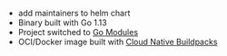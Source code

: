 * add maintainers to helm chart
* Binary built with Go 1.13
* Project switched to [Go Modules](https://github.com/golang/go/wiki/Modules)
* OCI/Docker image built with [Cloud Native Buildpacks](https://buildpacks.io/)
